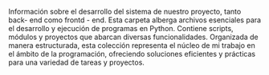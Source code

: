  Información sobre el desarrollo del sistema de nuestro proyecto, tanto back- end como frontd - end. Esta carpeta alberga archivos esenciales para el desarrollo y ejecución de programas en Python. Contiene scripts, módulos y proyectos que abarcan diversas funcionalidades. Organizada de manera estructurada, esta colección representa el núcleo de mi trabajo en el ámbito de la programación, ofreciendo soluciones eficientes y prácticas para una variedad de tareas y proyectos. 